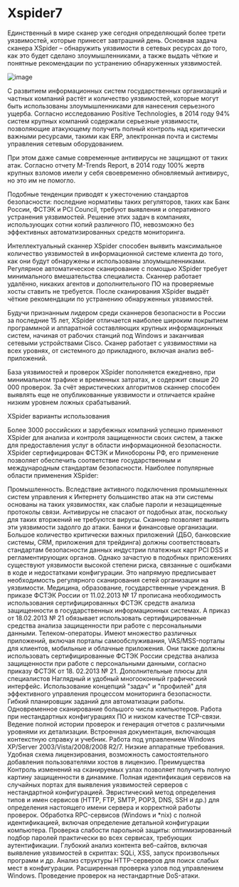 # Xspider7
Единственный в мире сканер уже сегодня определяющий более трети уязвимостей, которые принесет завтрашний день. Основная задача сканера XSpider – обнаружить уязвимости в сетевых ресурсах до того, как это будет сделано злоумышленниками, а также выдать чёткие и понятные рекомендации по устранению обнаруженных уязвимостей.

![image](https://user-images.githubusercontent.com/112687503/192709582-fe03a163-799b-4f22-a923-70485ec19dd9.png)

С развитием информационных систем государственных организаций и частных компаний растёт и количество уязвимостей, которые могут быть использованы злоумышленниками для нанесения серьезного ущерба. Согласно исследованию Positive Technologies, в 2014 году 94% систем крупных компаний содержали серьезные уязвимости, позволяющие атакующему получить полный контроль над критически важными ресурсами, такими как ERP, электронная почта и системы управления сетевым оборудованием.

При этом даже самые современные антивирусы не защищают от таких атак. Согласно отчету М-Trends Report, в 2014 году 100% жертв крупных взломов имели у себя своевременно обновляемый антивирус, но это им не помогло.

Подобные тенденции приводят к ужесточению стандартов безопасности: последние нормативы таких регуляторов, таких как Банк России, ФСТЭК и PCI Council, требуют выявления и оперативного устранения уязвимостей. Решение этих задач в компаниях, использующих сотни копий различного ПО, невозможно без эффективных автоматизированных средств мониторинга.

Интеллектуальный сканнер XSpider способен выявить максимальное количество уязвимостей в информационной системе клиента до того, как они будут обнаружены и использованы злоумышленниками. Регулярное автоматическое сканирование с помощью XSpider требует минимального вмешательства специалиста. Сканнер работает удалённо, никаких агентов и дополнительного ПО на проверяемые хосты ставить не требуется. Поcле сканирования XSpider выдаёт чёткие рекомендации по устранению обнаруженных уязвимостей.

Будучи признанным лидером среди сканнеров безопасности в России за последние 15 лет, XSpider отличается наиболее широким покрытием программной и аппаратной составляющих крупных информационных систем, начиная от рабочих станций под Windows и заканчивая сетевыми устройствами Cisco. Сканер работает с уязвимостями на всех уровнях, от системного до прикладного, включая анализ веб-приложений.

База уязвимостей и проверок XSpider пополняется ежедневно, при минимальном трафике и временных затратах, и содержит свыше 20 000 проверок. За счёт эвристических алгоритмов сканнер способен выявлять еще не опубликованные уязвимости и отличается крайне низким уровнем ложных срабатываний.

XSpider варианты использования

Более 3000 российских и зарубежных компаний успешно применяют XSpider для анализа и контроля защищенности своих систем, а также для предоставления услуг в области информационной безопасности. XSpider сертифицирован ФСТЭК и Минобороны РФ, его применение позволяет обеспечить соответствие государственным и международным стандартам безопасности. Наиболее популярные области применения XSpider:

Промышленность. Вследствие активного подключения промышленных систем управления к Интернету большинство атак на эти системы основаны на таких уязвимостях, как слабые пароли и незащищенные протоколы связи. Антивирусы не спасают от подобных атак, поскольку для таких вторжений не требуются вирусы. Сканнер позволяет выявить эти уязвимости задолго до атаки.
Банки и финансовые организации. Большое количество критически важных приложений (ДБО, банковские системы, CRM, приложения для трейдинга) должны соответствовать стандартам безопасности данных индустрии платежных карт PCI DSS и регламентирующих органов. Однако зачастую в подобных приложениях существуют уязвимости высокой степени риска, связанные с ошибками в коде и недостатками конфигурации. Это напрямую предписывает необходимость регулярного сканирования сетей организации на уязвимости.
Медицина, образование, государственные учреждения. В приказе ФСТЭК России от 11.02.2013 № 17 прописана необходимость использования сертифицированных ФСТЭК средств анализа защищенности в государственных информационных системах. А приказ от 18.02.2013 № 21 обязывает использовать сертифицированные средства анализа защищенности при работе с персональными данными.
Телеком-операторы. Имеют множество различных приложений, включая порталы самообслуживания, VAS/MSS-порталы для клиентов, мобильные и облачные приложения. Они также должны использовать сертифицированные ФСТЭК России средства анализа защищенности при работе с персональными данными, согласно приказу ФСТЭК от 18. 02.2013 № 21.
Дополнительные плюсы для специалистов
Наглядный и удобный многооконный графический интерфейс.
Использование концепций "задач" и "профилей" для эффективного управления процессом мониторинга безопасности.
Гибкий планировщик заданий для автоматизации работы.
Одновременное сканирование большого числа компьютеров.
Работа при нестандартных конфигурациях ПО и низком качестве TCP-связи.
Ведение полной истории проверок и генерация отчетов с различными уровнями их детализации.
Встроенная документация, включающая контекстную справку и учебник.
Работа под управлением Windows XP/Server 2003/Vista/2008/2008 R2/7.
Низкие аппаратные требования.
Удобная схема лицензирования, возможность самостоятельного добавления пользователями хостов в лицензию.
Преимущества
Контроль изменений на сканируемых узлах позволяет получить полную картину защищенности в динамике.
Полная идентификация сервисов на случайных портах для выявления уязвимостей серверов с нестандартной конфигурацией.
Эвристический метод определения типов и имен сервисов (HTTP, FTP, SMTP, POP3, DNS, SSH и др.) для определения настоящего имени сервера и корректной работы проверок.
Обработка RPC-сервисов (Windows и *nix) с полной идентификацией, включая определение детальной конфигурации компьютера.
Проверка слабости парольной защиты: оптимизированный подбор паролей практически во всех сервисах, требующих аутентификации.
Глубокий анализ контента веб-сайтов, включая выявление уязвимостей в скриптах: SQLi, XSS, запуск произвольных программ и др.
Анализ структуры HTTP-серверов для поиск слабых мест в конфигурации.
Расширенная проверка узлов под управлением Windows.
Проведение проверок на нестандартные DoS-атаки.
